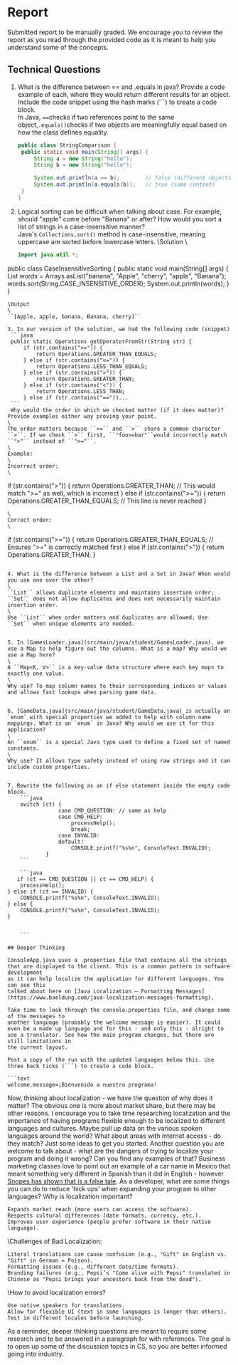 # Report

Submitted report to be manually graded. We encourage you to review the report as you read through the provided
code as it is meant to help you understand some of the concepts. 

## Technical Questions

1. What is the difference between == and .equals in java? Provide a code example of each, where they would return different results for an object. Include the code snippet using the hash marks (```) to create a code block.
\
In Java, ``==``checks if two references point to the same object,`.equals()`checks if two objects are meaningfully equal based on how the class defines equality.

   ```java
   public class StringComparison {
    public static void main(String[] args) {
        String a = new String("hello");
        String b = new String("hello");

        System.out.println(a == b);        // false (different objects in memory)
        System.out.println(a.equals(b));   // true (same content)
    }
   }
   ```

2. Logical sorting can be difficult when talking about case. For example, should "apple" come before "Banana" or after? How would you sort a list of strings in a case-insensitive manner?
\
Java's ``Collections.sort()`` method is case-insensitive, meaning uppercase are sorted before lowercase letters.
\Solution
\
   ```java
   import java.util.*;

public class CaseInsensitiveSorting {
    public static void main(String[] args) {
        List<String> words = Arrays.asList("banana", "Apple", "cherry", "apple", "Banana");
        words.sort(String.CASE_INSENSITIVE_ORDER);
        System.out.println(words);
    }
}

   ```
\Output
\
``[Apple, apple, banana, Banana, cherry]``

3. In our version of the solution, we had the following code (snippet)
    ```java
    public static Operations getOperatorFromStr(String str) {
        if (str.contains(">=")) {
            return Operations.GREATER_THAN_EQUALS;
        } else if (str.contains("<=")) {
            return Operations.LESS_THAN_EQUALS;
        } else if (str.contains(">")) {
            return Operations.GREATER_THAN;
        } else if (str.contains("<")) {
            return Operations.LESS_THAN;
        } else if (str.contains("=="))...
    ```
    Why would the order in which we checked matter (if it does matter)? Provide examples either way proving your point. 
\
The order matters because ``>=`` and ``>`` share a common character ``>``. If we check ``>`` first, ``"foo>=bar"``would incorrectly match ``">"`` instead of ``">="``.
\
Example:
\
Incorrect order:
\
```
if (str.contains(">")) {
    return Operations.GREATER_THAN; // This would match ">=" as well, which is incorrect
} else if (str.contains(">=")) {
    return Operations.GREATER_THAN_EQUALS; // This line is never reached
}

```
\
Correct order:
\
```
if (str.contains(">=")) {
    return Operations.GREATER_THAN_EQUALS; // Ensures ">=" is correctly matched first
} else if (str.contains(">")) {
    return Operations.GREATER_THAN;
}

```

4. What is the difference between a List and a Set in Java? When would you use one over the other? 
\
``List`` allows duplicate elements and maintains insertion order; ``Set`` does not allow duplicates and does not necessarily maintain insertion order.
\
Use ``List`` when order matters and duplicates are allowed; Use ``Set`` when unique elements are needed.


5. In [GamesLoader.java](src/main/java/student/GamesLoader.java), we use a Map to help figure out the columns. What is a map? Why would we use a Map here? 
\
A ``Map<K, V>`` is a key-value data structure where each key maps to exactly one value.
\
Why use? To map column names to their corresponding indices or values and allows fast lookups when parsing game data.


6. [GameData.java](src/main/java/student/GameData.java) is actually an `enum` with special properties we added to help with column name mappings. What is an `enum` in Java? Why would we use it for this application?
\
An ``enum`` is a special Java type used to define a fixed set of named constants.
\
Why use? It allows type safety instead of using raw strings and it can include custom properties.


7. Rewrite the following as an if else statement inside the empty code block.
    ```java
    switch (ct) {
                case CMD_QUESTION: // same as help
                case CMD_HELP:
                    processHelp();
                    break;
                case INVALID:
                default:
                    CONSOLE.printf("%s%n", ConsoleText.INVALID);
            }
    ``` 

    ```java
   if (ct == CMD_QUESTION || ct == CMD_HELP) {
    processHelp();
} else if (ct == INVALID) {
    CONSOLE.printf("%s%n", ConsoleText.INVALID);
} else {
    CONSOLE.printf("%s%n", ConsoleText.INVALID);
}

    
    ```

## Deeper Thinking

ConsoleApp.java uses a .properties file that contains all the strings
that are displayed to the client. This is a common pattern in software development
as it can help localize the application for different languages. You can see this
talked about here on [Java Localization – Formatting Messages](https://www.baeldung.com/java-localization-messages-formatting).

Take time to look through the console.properties file, and change some of the messages to
another language (probably the welcome message is easier). It could even be a made up language and for this - and only this - alright to use a translator. See how the main program changes, but there are still limitations in 
the current layout. 

Post a copy of the run with the updated languages below this. Use three back ticks (```) to create a code block. 

```text
welcome.message=¡Bienvenido a nuestro programa!
```

Now, thinking about localization - we have the question of why does it matter? The obvious
one is more about market share, but there may be other reasons.  I encourage
you to take time researching localization and the importance of having programs
flexible enough to be localized to different languages and cultures. Maybe pull up data on the
various spoken languages around the world? What about areas with internet access - do they match? Just some ideas to get you started. Another question you are welcome to talk about - what are the dangers of trying to localize your program and doing it wrong? Can you find any examples of that? Business marketing classes love to point out an example of a car name in Mexico that meant something very different in Spanish than it did in English - however [Snopes has shown that is a false tale](https://www.snopes.com/fact-check/chevrolet-nova-name-spanish/).  As a developer, what are some things you can do to reduce 'hick ups' when expanding your program to other languages?
\Why is localization important?

    Expands market reach (more users can access the software).
    Respects cultural differences (date formats, currency, etc.).
    Improves user experience (people prefer software in their native language).

\Challenges of Bad Localization:

    Literal translations can cause confusion (e.g., "Gift" in English vs. "Gift" in German = Poison).
    Formatting issues (e.g., different date/time formats).
    Branding failures (e.g., Pepsi’s "Come alive with Pepsi" translated in Chinese as "Pepsi brings your ancestors back from the dead").

\How to avoid localization errors?

    Use native speakers for translations.
    Allow for flexible UI (text in some languages is longer than others).
    Test in different locales before launching.

As a reminder, deeper thinking questions are meant to require some research and to be answered in a paragraph for with references. The goal is to open up some of the discussion topics in CS, so you are better informed going into industry. 